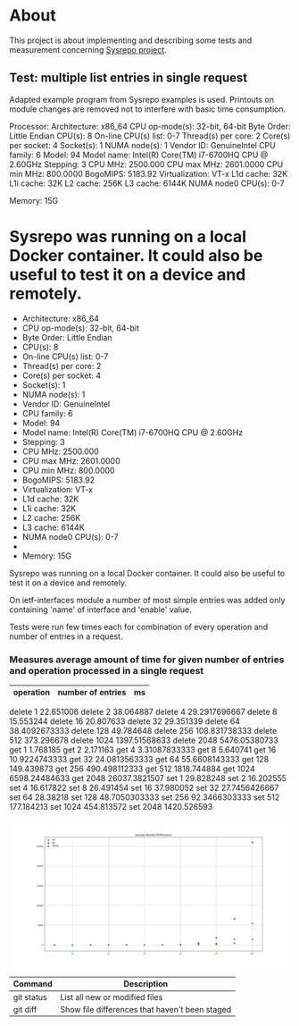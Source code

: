 # About
This project is about implementing and describing some tests and measurement concerning [Sysrepo project](http://www.sysrepo.org).


## Test: multiple list entries in single request
Adapted example program from Sysrepo examples is used. Printouts on module
changes are removed not to interfere with basic time consumption.

Processor:
Architecture:          x86_64
CPU op-mode(s):        32-bit, 64-bit
Byte Order:            Little Endian
CPU(s):                8
On-line CPU(s) list:   0-7
Thread(s) per core:    2
Core(s) per socket:    4
Socket(s):             1
NUMA node(s):          1
Vendor ID:             GenuineIntel
CPU family:            6
Model:                 94
Model name:            Intel(R) Core(TM) i7-6700HQ CPU @ 2.60GHz
Stepping:              3
CPU MHz:               2500.000
CPU max MHz:           2601.0000
CPU min MHz:           800.0000
BogoMIPS:              5183.92
Virtualization:        VT-x
L1d cache:             32K
L1i cache:             32K
L2 cache:              256K
L3 cache:              6144K
NUMA node0 CPU(s):     0-7

Memory: 15G

Sysrepo was running on a local Docker container. It could also be useful to test it on a device and remotely.
=======
* Architecture:          x86_64
* CPU op-mode(s):        32-bit, 64-bit
* Byte Order:            Little Endian
* CPU(s):                8
* On-line CPU(s) list:   0-7
* Thread(s) per core:    2
* Core(s) per socket:    4
* Socket(s):             1
* NUMA node(s):          1
* Vendor ID:             GenuineIntel
* CPU family:            6
* Model:                 94
* Model name:            Intel(R) Core(TM) i7-6700HQ CPU @ 2.60GHz
* Stepping:              3
* CPU MHz:               2500.000
* CPU max MHz:           2601.0000
* CPU min MHz:           800.0000
* BogoMIPS:              5183.92
* Virtualization:        VT-x
* L1d cache:             32K
* L1i cache:             32K
* L2 cache:              256K
* L3 cache:              6144K
* NUMA node0 CPU(s):     0-7
*
* Memory: 15G

Sysrepo was running on a local Docker container. It could also be useful to test
it on a device and remotely.


On ietf-interfaces module a number of most simple entries was added only
containing 'name' of interface and 'enable' value.

Tests were run few times each for combination of every operation and number of
entries in a request.

### Measures average amount of time for given number of entries and operation  processed in a single request
operation | number of entries | ms
--------- | ----------------- | --
delete 	1 	22.651006
delete 	2 	38.064887
delete 	4 	29.2917696667
delete 	8 	15.553244
delete 	16 	20.807633
delete 	32 	29.351339
delete 	64 	38.4092673333
delete 	128 	49.784648
delete 	256 	108.831738333
delete 	512 	373.296678
delete 	1024 	1397.51568633
delete 	2048 	5476.05380733
get 	1 	1.768185
get 	2 	2.171163
get 	4 	3.31087833333
get 	8 	5.640741
get 	16 	10.9224743333
get 	32 	24.0813563333
get 	64 	55.6608143333
get 	128 	149.439873
get 	256 	490.498112333
get 	512 	1818.744884
get 	1024 	6598.24484633
get 	2048 	26037.3821507
set 	1 	29.828248
set 	2 	16.202555
set 	4 	16.617822
set 	8 	26.491454
set 	16 	37.980052
set 	32 	27.7456426667
set 	64 	28.38218
set 	128 	48.7050303333
set 	256 	92.3466303333
set 	512 	177.184213
set 	1024 	454.813572
set 	2048 	1420.526593

![TestImg](/res/img/sysrepo_remote_perf_1.png)

| Command | Description |
| --- | --- |
| git status | List all new or modified files |
| git diff | Show file differences that haven't been staged |


